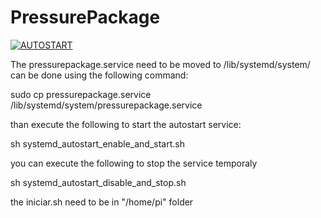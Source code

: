 # PressurePackage

[![AUTOSTART](https://img.shields.io/badge/autostart%20service%20-%23323330.svg?&style=for-the-badge&logo=autostart%20ff&logoColor=black&color=FF0000)](https://github.com/kelvinhenriqu/PressurePackage/tree/main/autostart)

The pressurepackage.service need to be moved to /lib/systemd/system/
can be done using the following command:

sudo cp pressurepackage.service /lib/systemd/system/pressurepackage.service

than execute the following to start the autostart service:

sh systemd_autostart_enable_and_start.sh

you can execute the following to stop the service temporaly

sh systemd_autostart_disable_and_stop.sh

the iniciar.sh need to be in "/home/pi" folder